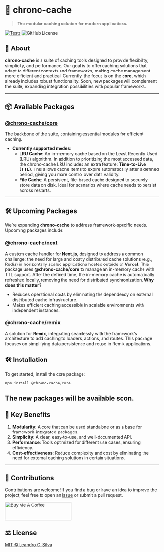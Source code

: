 # 🚀 **chrono-cache**

> The modular caching solution for modern applications.

[![Tests](https://github.com/LeandroCesarr/chrono-cache/actions/workflows/tests.yml/badge.svg?branch=main)](https://github.com/LeandroCesarr/chrono-cache/actions/workflows/tests.yml)
![GitHub License](https://img.shields.io/github/license/LeandroCesarr/chrono-cache)


## 📖 About

**chrono-cache** is a suite of caching tools designed to provide flexibility, simplicity, and performance. Our goal is to offer caching solutions that adapt to different contexts and frameworks, making cache management more efficient and practical.
Currently, the focus is on the **core**, which already includes robust functionality. Soon, new packages will complement the suite, expanding integration possibilities with popular frameworks.

---

## 📦 Available Packages

### [**@chrono-cache/core**](./packages/core/README.md)

The backbone of the suite, containing essential modules for efficient caching.

- **Currently supported modes**:
  - **LRU Cache**: An in-memory cache based on the Least Recently Used (LRU) algorithm. In addition to prioritizing the most accessed data, the chrono-cache LRU includes an extra feature: **Time-to-Live (TTL)**. This allows cache items to expire automatically after a defined period, giving you more control over data validity.
  - **File Cache**: A persistent, file-based cache designed to securely store data on disk. Ideal for scenarios where cache needs to persist across restarts.

---

## 🛠 Upcoming Packages

We’re expanding **chrono-cache** to address framework-specific needs. Upcoming packages include:

### **@chrono-cache/next**

A custom cache handler for **Next.js**, designed to address a common challenge: the need for large and costly distributed cache solutions (e.g., Redis) in horizontally scaled applications hosted outside of **Vercel**.
This package uses **@chrono-cache/core** to manage an in-memory cache with TTL support. After the defined time, the in-memory cache is automatically refreshed locally, removing the need for distributed synchronization.
**Why does this matter?**

- Reduces operational costs by eliminating the dependency on external distributed cache infrastructure.
- Makes efficient caching accessible in scalable environments with independent instances.

### **@chrono-cache/remix**

A solution for **Remix**, integrating seamlessly with the framework’s architecture to add caching to loaders, actions, and routes. This package focuses on simplifying data persistence and reuse in Remix applications.

## 🛠 Installation

To get started, install the core package:

```bash
npm install @chrono-cache/core
```

## The new packages will be available soon.

## 🌟 Key Benefits

1. **Modularity**: A core that can be used standalone or as a base for framework-integrated packages.
2. **Simplicity**: A clear, easy-to-use, and well-documented API.
3. **Performance**: Tools optimized for different use cases, ensuring efficiency.
4. **Cost-effectiveness**: Reduce complexity and cost by eliminating the need for external caching solutions in certain situations.

---

## 🤝 Contributions

Contributions are welcome! If you find a bug or have an idea to improve the project, feel free to open an [issue](https://github.com/LeandroCesarr/chrono-cache/issues) or submit a pull request.

<a href="https://www.buymeacoffee.com/Astronaut4" target="_blank"><img src="https://cdn.buymeacoffee.com/buttons/v2/default-blue.png" alt="Buy Me A Coffee" style="height: 60px !important;width: 217px !important;" ></a>


## ⚖️ License
[MIT © Leandro C. Silva](./LICENSE)
